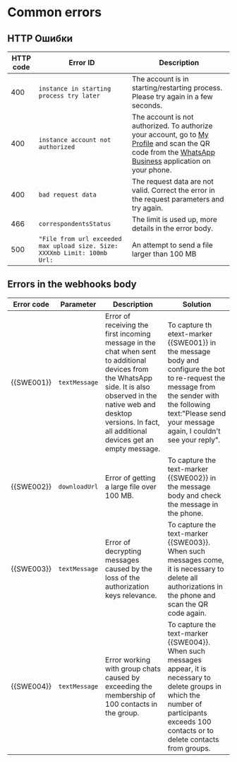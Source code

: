 # Common errors

## HTTP Ошибки

HTTP code | Error ID | Description
----- | ----- | -----
400 | `instance in starting process try later` | The account is in starting/restarting process. Please try again in a few seconds.
400 | `instance account not authorized` | The account is not authorized. To authorize your account, go to [My Profile](https://console.green-api.com) and scan the QR code from the [WhatsApp Business](https://www.whatsapp.com/business/) application on your phone.
400 | `bad request data` | The request data are not valid. Correct the error in the request parameters and try again.
466 | `correspondentsStatus` | The limit is used up, more details in the error body.
500 | `"File from url exceeded max upload size. Size: XXXXmb Limit: 100mb Url:` | An attempt to send a file larger than 100 MB

## Errors in the webhooks body

| Error code | Parameter     | Description                                                                                                                                                                                                                         | Solution                                                                                                                                                                                                       |
|------------|---------------|-------------------------------------------------------------------------------------------------------------------------------------------------------------------------------------------------------------------------------------|----------------------------------------------------------------------------------------------------------------------------------------------------------------------------------------------------------------|
| {{SWE001}} | `textMessage` | Error of receiving the first incoming message in the chat when sent to additional devices from the WhatsApp side. It is also observed in the native web and desktop versions. In fact, all additional devices get an empty message. | To capture th etext-marker {{SWE001}} in the message body and configure the bot to re-request the message from the sender with the following text:"Please send your message again, I couldn't see your reply". |
| {{SWE002}} | `downloadUrl` | Error of getting a large file over 100 MB.                                                                                                                                                                                          | To capture the text-marker {{SWE002}} in the message body and check the message in the phone.                                                                                                                  |
| {{SWE003}} | `textMessage` | Error of decrypting messages caused by the loss of the authorization keys relevance.                                                                                                                                                | To capture the text-marker {{SWE003}}. When such messages come, it is necessary to delete all authorizations in the phone and scan the QR code again.                                                          |
| {{SWE004}} | `textMessage` | Error working with group chats caused by exceeding the membership of 100 contacts in the group.                                                                                                                                     | To capture the text-marker {{SWE004}}. When such messages appear, it is necessary to delete groups in which the number of participants exceeds 100 contacts or to delete contacts from groups.                 |
